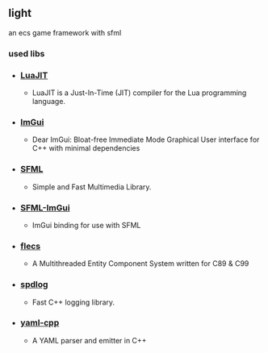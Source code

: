 ## light
an ecs game framework with sfml 

### used libs
* ### [LuaJIT](http://luajit.org)  
    - LuaJIT is a Just-In-Time (JIT) compiler for the Lua programming language.
* ### [ImGui](https://github.com/ocornut/imgui)  
    - Dear ImGui: Bloat-free Immediate Mode Graphical User interface for C++ with minimal dependencies
* ### [SFML](http://www.sfml-dev.org)  
    - Simple and Fast Multimedia Library.
* ### [SFML-ImGui](https://github.com/eliasdaler/imgui-sfml)  
    - ImGui binding for use with SFML
* ### [flecs](https://github.com/SanderMertens/flecs)
    - A Multithreaded Entity Component System written for C89 & C99  
* ### [spdlog](https://github.com/gabime/spdlog)  
    - Fast C++ logging library.
* ### [yaml-cpp](https://github.com/jbeder/yaml-cpp)  
    - A YAML parser and emitter in C++
